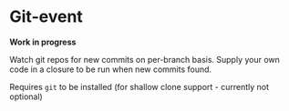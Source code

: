 # Git-event

**Work in progress**

Watch git repos for new commits on per-branch basis. Supply your own code in a closure to be run when new commits found.

Requires `git` to be installed (for shallow clone support - currently not optional)